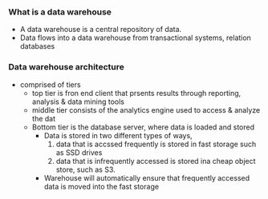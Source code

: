 ###  What is a data warehouse ###


* A data warehouse is a central repository of data.
* Data flows into a data warehouse from transactional systems, relation databases

### Data warehouse architecture ###

* comprised of tiers
    - top tier is fron end client that prsents results through reporting, analysis & data mining tools
    - middle tier consists of the analytics engine used to access & analyze the dat
    - Bottom tier is the database server, where data is loaded and stored 
        - Data is stored in two different types of ways, 
            1) data that is accssed frequently is stored in fast storage such as SSD drives
            2) data that is infrequently accessed is stored ina cheap object store, such as S3.
        - Warehouse will automatically ensure that frequently accessed data is moved into the fast storage  

